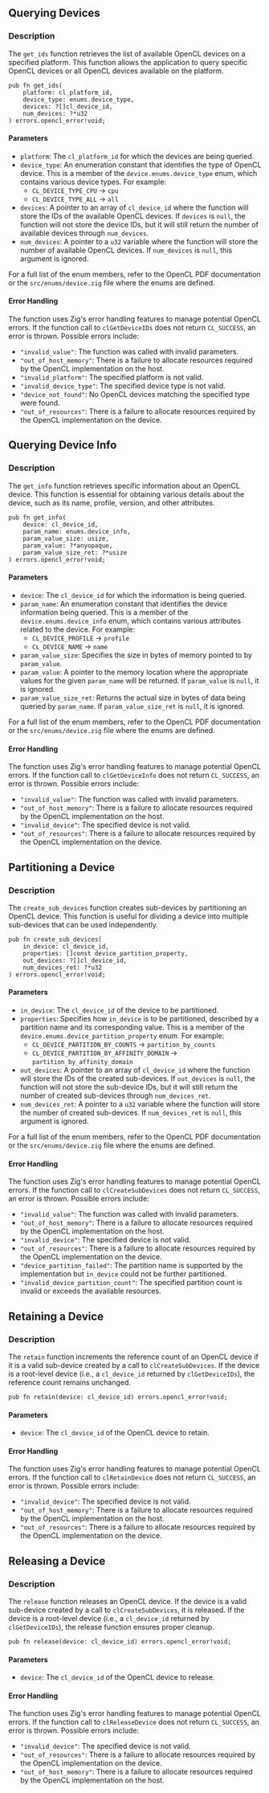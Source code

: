 ## Querying Devices

### Description

The `get_ids` function retrieves the list of available OpenCL devices on a specified platform. This function allows the application to query specific OpenCL devices or all OpenCL devices available on the platform.
```zig
pub fn get_ids(
    platform: cl_platform_id, 
    device_type: enums.device_type, 
    devices: ?[]cl_device_id, 
    num_devices: ?*u32
) errors.opencl_error!void;
```

#### Parameters

-   `platform`: The `cl_platform_id` for which the devices are being queried.
-   `device_type`: An enumeration constant that identifies the type of OpenCL device. This is a member of the `device.enums.device_type` enum, which contains various device types. For example:
    -   `CL_DEVICE_TYPE_CPU` -> `cpu`
    -   `CL_DEVICE_TYPE_ALL` -> `all`
-   `devices`: A pointer to an array of `cl_device_id` where the function will store the IDs of the available OpenCL devices. If `devices` is `null`, the function will not store the device IDs, but it will still return the number of available devices through `num_devices`.
-   `num_devices`: A pointer to a `u32` variable where the function will store the number of available OpenCL devices. If `num_devices` is `null`, this argument is ignored.

For a full list of the enum members, refer to the OpenCL PDF documentation or the `src/enums/device.zig` file where the enums are defined.

#### Error Handling

The function uses Zig's error handling features to manage potential OpenCL errors. If the function call to `clGetDeviceIDs` does not return `CL_SUCCESS`, an error is thrown. Possible errors include:

-   `"invalid_value"`: The function was called with invalid parameters.
-   `"out_of_host_memory"`: There is a failure to allocate resources required by the OpenCL implementation on the host.
-   `"invalid_platform"`: The specified platform is not valid.
-   `"invalid_device_type"`: The specified device type is not valid.
-   `"device_not_found"`: No OpenCL devices matching the specified type were found.
-   `"out_of_resources"`: There is a failure to allocate resources required by the OpenCL implementation on the device.

## Querying Device Info

### Description

The `get_info` function retrieves specific information about an OpenCL device. This function is essential for obtaining various details about the device, such as its name, profile, version, and other attributes.

```zig
pub fn get_info(
    device: cl_device_id, 
    param_name: enums.device_info, 
    param_value_size: usize, 
    param_value: ?*anyopaque, 
    param_value_size_ret: ?*usize
) errors.opencl_error!void;
```

#### Parameters

-   `device`: The `cl_device_id` for which the information is being queried.
-   `param_name`: An enumeration constant that identifies the device information being queried. This is a member of the `device.enums.device_info` enum, which contains various attributes related to the device. For example:
    -   `CL_DEVICE_PROFILE` -> `profile`
    -   `CL_DEVICE_NAME` -> `name`
-   `param_value_size`: Specifies the size in bytes of memory pointed to by `param_value`.
-   `param_value`: A pointer to the memory location where the appropriate values for the given `param_name` will be returned. If `param_value` is `null`, it is ignored.
-   `param_value_size_ret`: Returns the actual size in bytes of data being queried by `param_name`. If `param_value_size_ret` is `null`, it is ignored.

For a full list of the enum members, refer to the OpenCL PDF documentation or the `src/enums/device.zig` file where the enums are defined.

#### Error Handling

The function uses Zig's error handling features to manage potential OpenCL errors. If the function call to `clGetDeviceInfo` does not return `CL_SUCCESS`, an error is thrown. Possible errors include:

-   `"invalid_value"`: The function was called with invalid parameters.
-   `"out_of_host_memory"`: There is a failure to allocate resources required by the OpenCL implementation on the host.
-   `"invalid_device"`: The specified device is not valid.
-   `"out_of_resources"`: There is a failure to allocate resources required by the OpenCL implementation on the device.

## Partitioning a Device

### Description

The `create_sub_devices` function creates sub-devices by partitioning an OpenCL device. This function is useful for dividing a device into multiple sub-devices that can be used independently.
```zig
pub fn create_sub_devices(
    in_device: cl_device_id, 
    properties: []const device_partition_property, 
    out_devices: ?[]cl_device_id, 
    num_devices_ret: ?*u32
) errors.opencl_error!void;
```

#### Parameters

-   `in_device`: The `cl_device_id` of the device to be partitioned.
-   `properties`: Specifies how `in_device` is to be partitioned, described by a partition name and its corresponding value. This is a member of the `device.enums.device_partition_property` enum. For example:
    -   `CL_DEVICE_PARTITION_BY_COUNTS` -> `partition_by_counts`
    -   `CL_DEVICE_PARTITION_BY_AFFINITY_DOMAIN` -> `partition_by_affinity_domain`
-   `out_devices`: A pointer to an array of `cl_device_id` where the function will store the IDs of the created sub-devices. If `out_devices` is `null`, the function will not store the sub-device IDs, but it will still return the number of created sub-devices through `num_devices_ret`.
-   `num_devices_ret`: A pointer to a `u32` variable where the function will store the number of created sub-devices. If `num_devices_ret` is `null`, this argument is ignored.

For a full list of the enum members, refer to the OpenCL PDF documentation or the `src/enums/device.zig` file where the enums are defined.

#### Error Handling

The function uses Zig's error handling features to manage potential OpenCL errors. If the function call to `clCreateSubDevices` does not return `CL_SUCCESS`, an error is thrown. Possible errors include:

-   `"invalid_value"`: The function was called with invalid parameters.
-   `"out_of_host_memory"`: There is a failure to allocate resources required by the OpenCL implementation on the host.
-   `"invalid_device"`: The specified device is not valid.
-   `"out_of_resources"`: There is a failure to allocate resources required by the OpenCL implementation on the device.
-   `"device_partition_failed"`: The partition name is supported by the implementation but `in_device` could not be further partitioned.
-   `"invalid_device_partition_count"`: The specified partition count is invalid or exceeds the available resources.

## Retaining a Device

### Description

The `retain` function increments the reference count of an OpenCL device if it is a valid sub-device created by a call to `clCreateSubDevices`. If the device is a root-level device (i.e., a `cl_device_id` returned by `clGetDeviceIDs`), the reference count remains unchanged.

```zig
pub fn retain(device: cl_device_id) errors.opencl_error!void;
```

#### Parameters

-   `device`: The `cl_device_id` of the OpenCL device to retain.

#### Error Handling

The function uses Zig's error handling features to manage potential OpenCL errors. If the function call to `clRetainDevice` does not return `CL_SUCCESS`, an error is thrown. Possible errors include:

-   `"invalid_device"`: The specified device is not valid.
-   `"out_of_host_memory"`: There is a failure to allocate resources required by the OpenCL implementation on the host.
-   `"out_of_resources"`: There is a failure to allocate resources required by the OpenCL implementation on the device.

## Releasing a Device

### Description

The `release` function releases an OpenCL device. If the device is a valid sub-device created by a call to `clCreateSubDevices`, it is released. If the device is a root-level device (i.e., a `cl_device_id` returned by `clGetDeviceIDs`), the release function ensures proper cleanup.

```zig
pub fn release(device: cl_device_id) errors.opencl_error!void;
```

#### Parameters

-   `device`: The `cl_device_id` of the OpenCL device to release.

#### Error Handling

The function uses Zig's error handling features to manage potential OpenCL errors. If the function call to `clReleaseDevice` does not return `CL_SUCCESS`, an error is thrown. Possible errors include:

-   `"invalid_device"`: The specified device is not valid.
-   `"out_of_resources"`: There is a failure to allocate resources required by the OpenCL implementation on the device.
-   `"out_of_host_memory"`: There is a failure to allocate resources required by the OpenCL implementation on the host.

